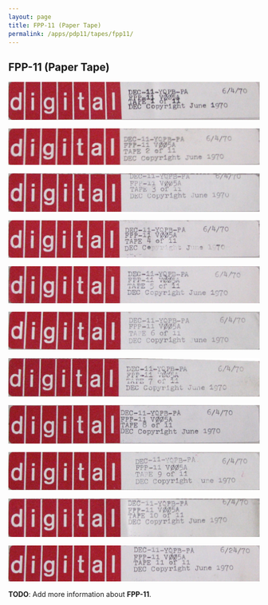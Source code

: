 ```yaml
---
layout: page
title: FPP-11 (Paper Tape)
permalink: /apps/pdp11/tapes/fpp11/
---
```


FPP-11 (Paper Tape)
-------------------

[![DEC-11-YQPB-PA1](DEC-11-YQPB-PA1.jpg)](DEC-11-YQPB-PA1.json)

[![DEC-11-YQPB-PA2](DEC-11-YQPB-PA2.jpg)](DEC-11-YQPB-PA2.json)

[![DEC-11-YQPB-PA3](DEC-11-YQPB-PA3.jpg)](DEC-11-YQPB-PA3.json)

[![DEC-11-YQPB-PA4](DEC-11-YQPB-PA4.jpg)](DEC-11-YQPB-PA4.json)

[![DEC-11-YQPB-PA5](DEC-11-YQPB-PA5.jpg)](DEC-11-YQPB-PA5.json)

[![DEC-11-YQPB-PA6](DEC-11-YQPB-PA6.jpg)](DEC-11-YQPB-PA6.json)

[![DEC-11-YQPB-PA7](DEC-11-YQPB-PA7.jpg)](DEC-11-YQPB-PA7.json)

[![DEC-11-YQPB-PA8](DEC-11-YQPB-PA8.jpg)](DEC-11-YQPB-PA8.json)

[![DEC-11-YQPB-PA9](DEC-11-YQPB-PA9.jpg)](DEC-11-YQPB-PA9.json)

[![DEC-11-YQPB-PA10](DEC-11-YQPB-PA10.jpg)](DEC-11-YQPB-PA10.json)

[![DEC-11-YQPB-PA11](DEC-11-YQPB-PA11.jpg)](DEC-11-YQPB-PA11.json)

**TODO**: Add more information about **FPP-11**.
